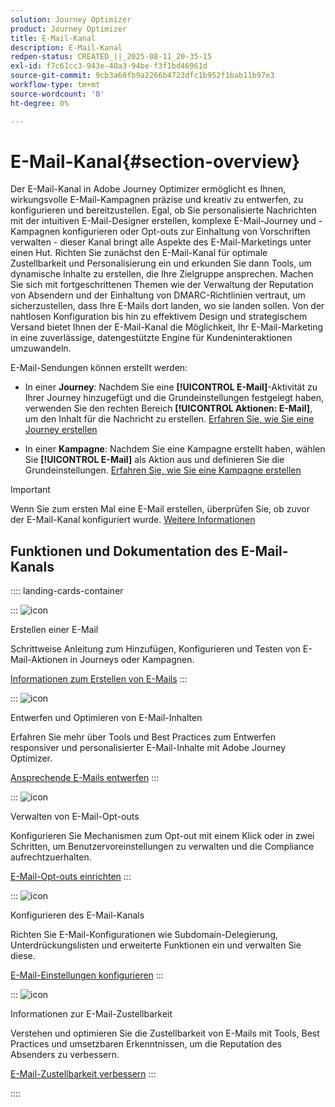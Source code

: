 ```yaml
---
solution: Journey Optimizer
product: Journey Optimizer
title: E-Mail-Kanal
description: E-Mail-Kanal
redpen-status: CREATED_||_2025-08-11_20-35-15
exl-id: f7c61cc3-943e-40a3-94be-f3f1bd46961d
source-git-commit: 9cb3a60fb9a2266b4723dfc1b952f1bab11b97e3
workflow-type: tm+mt
source-wordcount: '0'
ht-degree: 0%

---
```


# E-Mail-Kanal{#section-overview}

Der E-Mail-Kanal in Adobe Journey Optimizer ermöglicht es Ihnen, wirkungsvolle E-Mail-Kampagnen präzise und kreativ zu entwerfen, zu konfigurieren und bereitzustellen. Egal, ob Sie personalisierte Nachrichten mit der intuitiven E-Mail-Designer erstellen, komplexe E-Mail-Journey und -Kampagnen konfigurieren oder Opt-outs zur Einhaltung von Vorschriften verwalten - dieser Kanal bringt alle Aspekte des E-Mail-Marketings unter einen Hut. Richten Sie zunächst den E-Mail-Kanal für optimale Zustellbarkeit und Personalisierung ein und erkunden Sie dann Tools, um dynamische Inhalte zu erstellen, die Ihre Zielgruppe ansprechen. Machen Sie sich mit fortgeschrittenen Themen wie der Verwaltung der Reputation von Absendern und der Einhaltung von DMARC-Richtlinien vertraut, um sicherzustellen, dass Ihre E-Mails dort landen, wo sie landen sollen. Von der nahtlosen Konfiguration bis hin zu effektivem Design und strategischem Versand bietet Ihnen der E-Mail-Kanal die Möglichkeit, Ihr E-Mail-Marketing in eine zuverlässige, datengestützte Engine für Kundeninteraktionen umzuwandeln.

E-Mail-Sendungen können erstellt werden:

* In einer **Journey**: Nachdem Sie eine **[!UICONTROL E-Mail]**-Aktivität zu Ihrer Journey hinzugefügt und die Grundeinstellungen festgelegt haben, verwenden Sie den rechten Bereich **[!UICONTROL Aktionen: E-Mail]**, um den Inhalt für die Nachricht zu erstellen. [Erfahren Sie, wie Sie eine Journey erstellen](../using/building-journeys/journey-gs.md)

* In einer **Kampagne**: Nachdem Sie eine Kampagne erstellt haben, wählen Sie **[!UICONTROL E-Mail]** als Aktion aus und definieren Sie die Grundeinstellungen. [Erfahren Sie, wie Sie eine Kampagne erstellen](../using/campaigns/create-campaign.md#configure)


>[!IMPORTANT]
>
>Wenn Sie zum ersten Mal eine E-Mail erstellen, überprüfen Sie, ob zuvor der E-Mail-Kanal konfiguriert wurde. [Weitere Informationen](../using/email/email-settings.md)

## Funktionen und Dokumentation des E-Mail-Kanals

:::: landing-cards-container

:::
![icon](https://cdn.experienceleague.adobe.com/icons/list-check.svg)

Erstellen einer E-Mail

Schrittweise Anleitung zum Hinzufügen, Konfigurieren und Testen von E-Mail-Aktionen in Journeys oder Kampagnen.

[Informationen zum Erstellen von E-Mails](../using/email/create-email.md)
:::

:::
![icon](https://cdn.experienceleague.adobe.com/icons/puzzle-piece.svg)

Entwerfen und Optimieren von E-Mail-Inhalten

Erfahren Sie mehr über Tools und Best Practices zum Entwerfen responsiver und personalisierter E-Mail-Inhalte mit Adobe Journey Optimizer.

[Ansprechende E-Mails entwerfen](design-email-landing-page.md)
:::

:::
![icon](https://cdn.experienceleague.adobe.com/icons/shield-halved.svg)

Verwalten von E-Mail-Opt-outs

Konfigurieren Sie Mechanismen zum Opt-out mit einem Klick oder in zwei Schritten, um Benutzervoreinstellungen zu verwalten und die Compliance aufrechtzuerhalten.

[E-Mail-Opt-outs einrichten](../using/email/email-opt-out.md)
:::

:::
![icon](https://cdn.experienceleague.adobe.com/icons/gear.svg)

Konfigurieren des E-Mail-Kanals

Richten Sie E-Mail-Konfigurationen wie Subdomain-Delegierung, Unterdrückungslisten und erweiterte Funktionen ein und verwalten Sie diese.

[E-Mail-Einstellungen konfigurieren](configure-email-landing-page.md)
:::

:::
![icon](https://cdn.experienceleague.adobe.com/icons/chart-line.svg)

Informationen zur E-Mail-Zustellbarkeit

Verstehen und optimieren Sie die Zustellbarkeit von E-Mails mit Tools, Best Practices und umsetzbaren Erkenntnissen, um die Reputation des Absenders zu verbessern.

[E-Mail-Zustellbarkeit verbessern](deliverability-landing-page.md)
:::

::::
